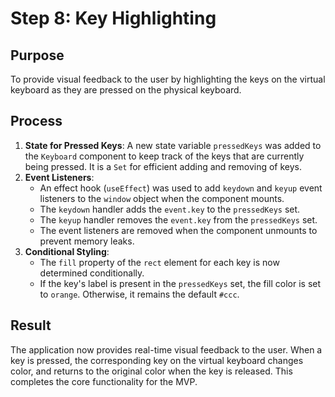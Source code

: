 # Step 8: Key Highlighting

## Purpose
To provide visual feedback to the user by highlighting the keys on the virtual keyboard as they are pressed on the physical keyboard.

## Process
1.  **State for Pressed Keys**: A new state variable `pressedKeys` was added to the `Keyboard` component to keep track of the keys that are currently being pressed. It is a `Set` for efficient adding and removing of keys.
2.  **Event Listeners**:
    -   An effect hook (`useEffect`) was used to add `keydown` and `keyup` event listeners to the `window` object when the component mounts.
    -   The `keydown` handler adds the `event.key` to the `pressedKeys` set.
    -   The `keyup` handler removes the `event.key` from the `pressedKeys` set.
    -   The event listeners are removed when the component unmounts to prevent memory leaks.
3.  **Conditional Styling**:
    -   The `fill` property of the `rect` element for each key is now determined conditionally.
    -   If the key's label is present in the `pressedKeys` set, the fill color is set to `orange`. Otherwise, it remains the default `#ccc`.

## Result
The application now provides real-time visual feedback to the user. When a key is pressed, the corresponding key on the virtual keyboard changes color, and returns to the original color when the key is released. This completes the core functionality for the MVP.
